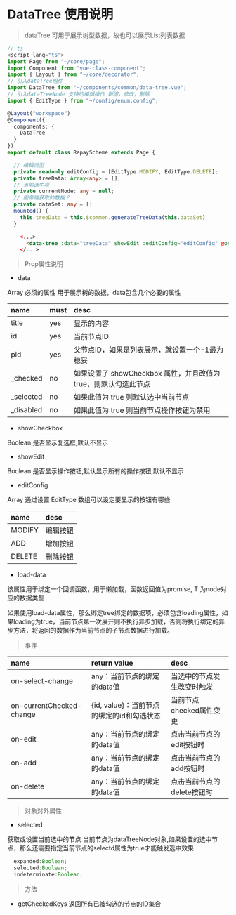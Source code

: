 # DataTree 使用说明

> dataTree 可用于展示树型数据，故也可以展示List列表数据

```typescript
// ts
<script lang="ts">
import Page from "~/core/page";
import Component from "vue-class-component";
import { Layout } from "~/core/decorator";
// 引入dataTree组件
import DataTree from "~/components/common/data-tree.vue";
// 引入dataTreeNode 支持的编辑操作 新增，修改，删除
import { EditType } from "~/config/enum.config";

@Layout("workspace")
@Component({
  components: {
    DataTree
  }
})
export default class RepayScheme extends Page {

  // 编辑类型
  private readonly editConfig = [EditType.MODIFY, EditType.DELETE];
  private treeData: Array<any> = [];
  // 当前选中项
  private currentNode: any = null;
  // 服务端获取的数据？
  private dataSet: any = []
  mounted() {
    this.treeData = this.$common.generateTreeData(this.dataSet)
  }

```
```html
    <...>
      <data-tree :data="treeData" showEdit :editConfig="editConfig" @on-select-change="val => currentNode = val" @on-edit="onEditClick" @on-delete="onDeleteClick"></data-tree>
    </...>
```

> Prop属性说明

* data 

Array 必须的属性 用于展示树的数据，data包含几个必要的属性

| name  | must  | desc  |
|:-----|:-----|:-----|
| title | yes | 显示的内容|
| id  | yes | 当前节点ID  |
| pid  | yes | 父节点ID，如果是列表展示，就设置一个-1最为稳妥|
| _checked  | no  | 如果设置了 showCheckbox 属性，并且改值为true，则默认勾选此节点|
| _selected | no  | 如果此值为 true 则默认选中当前节点
| _disabled | no  | 如果此值为 true 则当前节点操作按钮为禁用

* showCheckbox 

Boolean 是否显示复选框,默认不显示
* showEdit 

Boolean 是否显示操作按钮,默认显示所有的操作按钮,默认不显示

* editConfig

 Array 通过设置 EditType 数组可以设定要显示的按钮有哪些

| name | desc  |
|:-----|:-----|
|MODIFY| 编辑按钮|
| ADD  | 增加按钮|
|DELETE| 删除按钮

* load-data

该属性用于绑定一个回调函数，用于懒加载，函数返回值为promise<T>, T 为node对应的数据类型
 
如果使用load-data属性，那么绑定tree绑定的数据项，必须包含loading属性，如果loading为true，当前节点第一次展开则不执行异步加载，否则将执行绑定的异步方法，将返回的数据作为当前节点的子节点数据进行加载。

> 事件

| name  | return value | desc  |
|:------|:------|:------|
|on-select-change| any：当前节点的绑定的data值 | 当选中的节点发生改变时触发|
|on-currentChecked-change| {id, value}：当前节点的绑定的id和勾选状态 | 当前节点checked属性变更|
|on-edit| any：当前节点的绑定的data值 | 点击当前节点的edit按钮时|
|on-add| any：当前节点的绑定的data值 | 点击当前节点的add按钮时|
|on-delete| any：当前节点的绑定的data值 | 点击当前节点的delete按钮时|

> 对象对外属性

* selected

获取或设置当前选中的节点
当前节点为dataTreeNode对象,如果设置的选中节点，那么还需要指定当前节点的selectd属性为true才能触发选中效果

```typescript
  expanded:Boolean;
  selected:Boolean;
  indeterminate:Boolean;
```
> 方法

* getCheckedKeys 返回所有已被勾选的节点的ID集合
